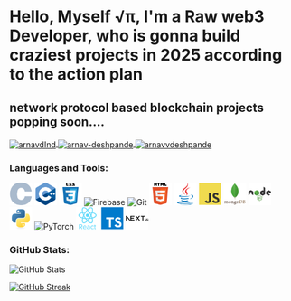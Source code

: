<h1 align="left">Hello, Myself √π, I'm a Raw web3 Developer, who is gonna build craziest projects in 2025 according to the action plan </h1>
<!-- <h3 align="center">A passionate developer with a keen interest in cutting-edge technologies and a love for innovation.</h3>
<h3 align="left">Connect with me:</h3> -->
<h2>network protocol based blockchain projects popping soon....</h2>
<p align="left">
  <a href="https://twitter.com/arnavdInd" target="blank">
    <img align="center" src="https://raw.githubusercontent.com/rahuldkjain/github-profile-readme-generator/master/src/images/icons/Social/twitter.svg" alt="arnavdInd" height="30" width="40" />
  </a>
  <a href="https://www.linkedin.com/in/arnav-deshpande-948890235/" target="blank">
    <img align="center" src="https://raw.githubusercontent.com/rahuldkjain/github-profile-readme-generator/master/src/images/icons/Social/linked-in-alt.svg" alt="arnav-deshpande" height="30" width="40" />
  </a>
  <a href="https://instagram.com/arnavvdeshpande" target="blank">
    <img align="center" src="https://raw.githubusercontent.com/rahuldkjain/github-profile-readme-generator/master/src/images/icons/Social/instagram.svg" alt="arnavvdeshpande" height="30" width="40" />
  </a>
</p>

### Languages and Tools:
<p align="left">
  <img src="https://raw.githubusercontent.com/devicons/devicon/master/icons/c/c-original.svg" alt="C" width="40" height="40"/>
  <img src="https://raw.githubusercontent.com/devicons/devicon/master/icons/cplusplus/cplusplus-original.svg" alt="C++" width="40" height="40"/>
  <img src="https://raw.githubusercontent.com/devicons/devicon/master/icons/css3/css3-original-wordmark.svg" alt="CSS3" width="40" height="40"/>
  <img src="https://www.vectorlogo.zone/logos/firebase/firebase-icon.svg" alt="Firebase" width="40" height="40"/>
  <img src="https://www.vectorlogo.zone/logos/git-scm/git-scm-icon.svg" alt="Git" width="40" height="40"/>
  <img src="https://raw.githubusercontent.com/devicons/devicon/master/icons/html5/html5-original-wordmark.svg" alt="HTML5" width="40" height="40"/>
  <img src="https://raw.githubusercontent.com/devicons/devicon/master/icons/java/java-original.svg" alt="Java" width="40" height="40"/>
  <img src="https://raw.githubusercontent.com/devicons/devicon/master/icons/javascript/javascript-original.svg" alt="JavaScript" width="40" height="40"/>
  <img src="https://raw.githubusercontent.com/devicons/devicon/master/icons/mongodb/mongodb-original-wordmark.svg" alt="MongoDB" width="40" height="40"/>
  <img src="https://raw.githubusercontent.com/devicons/devicon/master/icons/nodejs/nodejs-original-wordmark.svg" alt="Node.js" width="40" height="40"/>
  <img src="https://raw.githubusercontent.com/devicons/devicon/master/icons/python/python-original.svg" alt="Python" width="40" height="40"/>
  <img src="https://www.vectorlogo.zone/logos/pytorch/pytorch-icon.svg" alt="PyTorch" width="40" height="40"/>
  <img src="https://raw.githubusercontent.com/devicons/devicon/master/icons/react/react-original-wordmark.svg" alt="React" width="40" height="40"/>
  <img src="https://raw.githubusercontent.com/devicons/devicon/master/icons/typescript/typescript-original.svg" alt="TypeScript" width="40" height="40"/>
  <img src="https://raw.githubusercontent.com/devicons/devicon/master/icons/nextjs/nextjs-original-wordmark.svg" alt="Next.js" width="40" height="40"/>
  <!--
  <img src="https://seeklogo.com/images/E/ethers-js-logo-EC6B576DBD-seeklogo.com.png" alt="Ethers.js" width="40" height="40"/>
  <img src="https://raw.githubusercontent.com/devicons/devicon/master/icons/solidity/solidity-original.svg" alt="Solidity" width="40" height="40"/>
  <img src="https://seeklogo.com/images/F/foundry-logo-FDC591EFA3-seeklogo.com.png" alt="Foundry" width="40" height="40"/>
  -->
</p>

### GitHub Stats:

<p>
  <img align="top" src="https://github-readme-stats.vercel.app/api?username=rootp1&theme=tokyonight" alt="GitHub Stats"/>
</p>

<p>
  <a href="https://git.io/streak-stats">
    <img src="https://github-readme-streak-stats.herokuapp.com?user=rootp1&theme=gruvbox&border_radius=6.3" alt="GitHub Streak" />
  </a>
</p>
